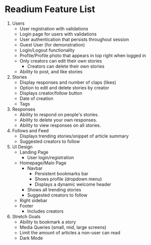 # Readium Feature List

1. Users
   * User registration with validations
   * Login page for users with validations
   * User authentication that persists throughout session
   * Guest User (for demonstration)
   * Login/Logout functionality
   * Profile/Profile photo that appears in top right when logged in
   * Only creators can edit their own stories
     * Creators can delete their own stories
   * Ability to post, and like stories
2. Stories
   * Display responses and number of claps (likes)
   * Option to edit and delete stories by creator
   * Displays creator/follow button
   * Date of creation
   * Tags
3. Responses
   * Ability to respond on people's stories.
   * Ability to delete your own responses.
   * Ability to view responses on all stories.
4. Follows and Feed
   * Displays trending stories/snippet of article summary
   * Suggested creators to follow
5. UI Design
   * Landing Page
     * User login/registration
   * Homepage/Main Page
     * Navbar
       * Persistent bookmarks bar
       * Shows profile (dropdown menu)
       * Displays a dynamic welcome header
     * Shows all trending stories
     * Suggested creators to follow
   * Right sidebar
   * Footer
     * Includes creators
5. Stretch Goals
   * Ability to bookmark a story
   * Media Queries (small, mid, large screens)
   * Limit the amount of articles a non-user can read
   * Dark Mode
